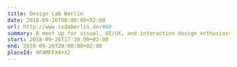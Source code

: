 ```yaml
---
title: Design Lab Berlin
date: 2018-09-26T08:00:00+02:00
url: http://www.ixdaberlin.de/#69
summary: A meet up for visual, UI/UX, and interaction design enthusiasts focused on creating a community of designers in Berlin.
start: 2018-09-26T17:30:00+02:00
end: 2018-09-26T20:00:00+02:00
placeId: 9F4MFFX4+X2
---
```

